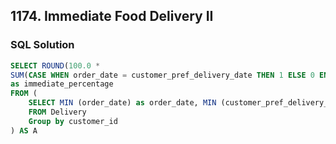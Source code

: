 ## 1174. Immediate Food Delivery II

### SQL Solution
```sql
SELECT ROUND(100.0 *
SUM(CASE WHEN order_date = customer_pref_delivery_date THEN 1 ELSE 0 END) / COUNT (*) , 2)
as immediate_percentage
FROM (
    SELECT MIN (order_date) as order_date, MIN (customer_pref_delivery_date) as customer_pref_delivery_date
    FROM Delivery
    Group by customer_id
) AS A
```

